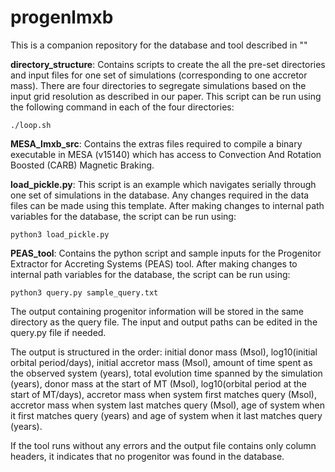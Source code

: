 # progenlmxb

This is a companion repository for the database and tool described in "" 

**directory_structure**: Contains scripts to create the all the pre-set directories and input files for one set of simulations (corresponding to one accretor mass). There are four directories to segregate simulations based on the input grid resolution as described in our paper. This script can be run using the following command in each of the four directories:
```
./loop.sh
```

**MESA_lmxb_src**: Contains the extras files required to compile a binary executable in MESA (v15140) which has access to Convection And Rotation Boosted (CARB) Magnetic Braking.

**load_pickle.py**: This script is an example which navigates serially through one set of simulations in the database. Any changes required in the data files can be made using this template. After making changes to internal path variables for the database, the script can be run using:
```
python3 load_pickle.py
``` 

**PEAS_tool**: Contains the python script and sample inputs for the Progenitor Extractor for Accreting Systems (PEAS) tool. After making changes to internal path variables for the database, the script can be run using: 
```
python3 query.py sample_query.txt
```
The output containing progenitor information will be stored in the same directory as the query file. The input and output paths can be edited in the query.py file if needed. 

The output is structured in the order: initial donor mass (Msol), log10(initial orbital period/days), initial accretor mass (Msol), amount of time spent as the observed system (years), total evolution time spanned by the simulation (years), donor mass at the start of MT (Msol), log10(orbital period at the start of MT/days), accretor mass when system first matches query (Msol), accretor mass when system last matches query (Msol), age of system when it first matches query (years) and age of system when it last matches query (years). 

If the tool runs without any errors and the output file contains only column headers, it indicates that no progenitor was found in the database.
